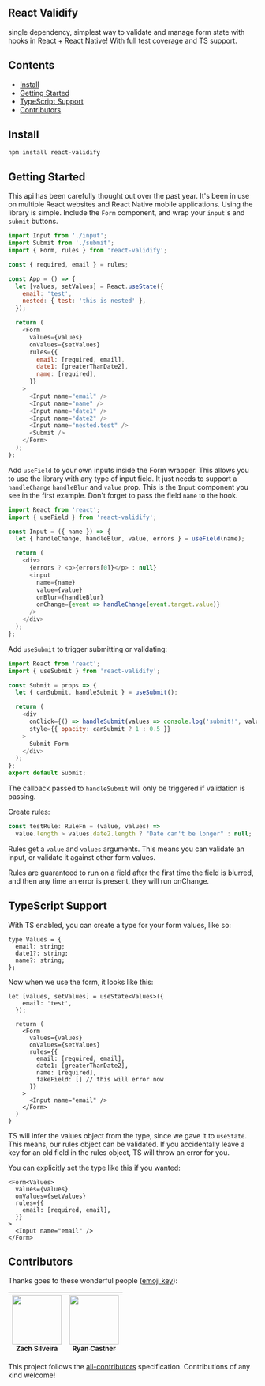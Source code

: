 ## React Validify

single dependency, simplest way to validate and manage form state with hooks in React + React Native! With full test coverage and TS support.

## Contents

- [Install](#install)
- [Getting Started](#getting-started)
- [TypeScript Support](#typescript-support)
- [Contributors](#contributors)

## Install

```
npm install react-validify
```

## Getting Started

This api has been carefully thought out over the past year. It's been in use on multiple React websites and React Native mobile applications. Using the library is simple. Include the `Form` component, and wrap your `input`'s and `submit` buttons.

```js
import Input from './input';
import Submit from './submit';
import { Form, rules } from 'react-validify';

const { required, email } = rules;

const App = () => {
  let [values, setValues] = React.useState({
    email: 'test',
    nested: { test: 'this is nested' },
  });

  return (
    <Form
      values={values}
      onValues={setValues}
      rules={{
        email: [required, email],
        date1: [greaterThanDate2],
        name: [required],
      }}
    >
      <Input name="email" />
      <Input name="name" />
      <Input name="date1" />
      <Input name="date2" />
      <Input name="nested.test" />
      <Submit />
    </Form>
  );
};
```

Add `useField` to your own inputs inside the Form wrapper. This allows you to use the library with any type of input field.
It just needs to support a `handleChange` `handleBlur` and `value` prop. This is the `Input` component you see in the first example. Don't forget to pass the field `name` to the hook.

```js
import React from 'react';
import { useField } from 'react-validify';

const Input = ({ name }) => {
  let { handleChange, handleBlur, value, errors } = useField(name);

  return (
    <div>
      {errors ? <p>{errors[0]}</p> : null}
      <input
        name={name}
        value={value}
        onBlur={handleBlur}
        onChange={event => handleChange(event.target.value)}
      />
    </div>
  );
};
```

Add `useSubmit` to trigger submitting or validating:

```js
import React from 'react';
import { useSubmit } from 'react-validify';

const Submit = props => {
  let { canSubmit, handleSubmit } = useSubmit();

  return (
    <div
      onClick={() => handleSubmit(values => console.log('submit!', values))}
      style={{ opacity: canSubmit ? 1 : 0.5 }}
    >
      Submit Form
    </div>
  );
};
export default Submit;
```
The callback passed to `handleSubmit` will only be triggered if validation is passing.

Create rules:

```js
const testRule: RuleFn = (value, values) =>
  value.length > values.date2.length ? "Date can't be longer" : null;
```

Rules get a `value` and `values` arguments. This means you can validate an input, or validate it against other form values.

Rules are guaranteed to run on a field after the first time the field is blurred, and then any time an error is present, they will run onChange.

## TypeScript Support

With TS enabled, you can create a type for your form values, like so:
```tsx
type Values = {
  email: string;
  date1?: string;
  name?: string;
};
```
Now when we use the form, it looks like this:

```tsx
let [values, setValues] = useState<Values>({
    email: 'test',
  });

  return (
    <Form
      values={values}
      onValues={setValues}
      rules={{
        email: [required, email],
        date1: [greaterThanDate2],
        name: [required],
        fakeField: [] // this will error now
      }}
    >
      <Input name="email" />
    </Form>
  )
}
```

TS will infer the values object from the type, since we gave it to `useState`. This means, our rules object can be validated. If you accidentally leave a key for an old field in the rules object, TS will throw an error for you.

You can explicitly set the type like this if you wanted:

```tsx
<Form<Values>
  values={values}
  onValues={setValues}
  rules={{
    email: [required, email],
  }}
>
  <Input name="email" />
</Form>
```

## Contributors

Thanks goes to these wonderful people ([emoji key](https://github.com/kentcdodds/all-contributors#emoji-key)):

<!-- ALL-CONTRIBUTORS-LIST:START - Do not remove or modify this section -->

| [<img src="https://avatars0.githubusercontent.com/u/449136?v=4" width="100px;"/><br /><sub>Zach Silveira</sub>](https://zach.codes)<br /> | [<img src="https://avatars1.githubusercontent.com/u/2430381?v=4" width="100px;"/><br /><sub>Ryan Castner</sub>](http://audiolion.github.io)<br /> |
| :---------------------------------------------------------------------------------------------------------------------------------------: | :-----------------------------------------------------------------------------------------------------------------------------------------------: |


<!-- ALL-CONTRIBUTORS-LIST:END -->

This project follows the [all-contributors](https://github.com/kentcdodds/all-contributors) specification. Contributions of any kind welcome!
